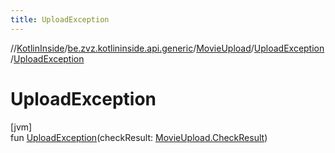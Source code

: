 ```yaml
---
title: UploadException
---
```

//[KotlinInside](../../../../index.html)/[be.zvz.kotlininside.api.generic](../../index.html)/[MovieUpload](../index.html)/[UploadException](index.html)/[UploadException](-upload-exception.html)



# UploadException



[jvm]\
fun [UploadException](-upload-exception.html)(checkResult: [MovieUpload.CheckResult](../-check-result/index.html))




